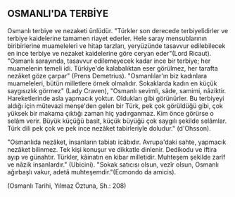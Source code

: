 ## OSMANLI'DA TERBİYE

Osmanlı terbiye ve nezaketi ünlüdür. "Türkler son derecede terbiyelidirler ve terbiye kaidelerine tamamen riayet ederler. Hele saray mensublarının biribirlerine muameleleri ve hitap tarzları, yeryü­zünde tasavvur edilebilecek en ince terbiye ve ne­zaket kaidelerine göre ceryan eder"(Lord Ricaut). "Osmanlı sarayında, tasavvur edilemeyecek kadar ince bir terbiye; her muamelenin temeli idi. Türki­ye'de kalabalıktan eser görülmez, her tarafta nezâket göze çarpar" (Prens Demetrius). "Osmanlılar'ın biz kadınlara muameleleri, bütün milletlere örnek olmalıdır. Sokaklarda kadın en küçük saygı­sızlık görmez" (Lady Craven), "Osmanlı sevimli, sâde, samimi, nâziktir. Hareketlerinde asla yap­macık yoktur. Oldukları gibi görünürler. Bu terbi­yeyi aldığı için mütevazi menşe'den gelen bir Türk, pek çok görüldüğü gibi, çok yüksek bir ma­kama çıktığı zaman hiç yadırganmaz. Kim önce görürse o selâm verir. Büyük küçüğü basit, küçük büyüğü çok saygılı şekilde selâmlar. Türk dili pek çok ve pek ince nezâket tabirleriyle doludur." (d'Ohsson).

"Osmanlıda nezâket, insanların tabiatı icâbıdır. Avrupa'daki sahte, yapmacık nezâket bilinmez. Tek kişi konuşur ve dikkatle dinlenir. Dedikodu ve iftira ayıp ve günahtır. Türkler, kâinatın en ki­bar milletidir. Muhteşem şekilde zarîf ve nâzik in­sanlardır." (Ubicini). "Sokak satıcısı olsun, vezîr olsun, Osmanlı ağırbaşlı vakur, adetâ muhteşem­dir."(Ecmondo da amicis).

(Osmanlı Tarihi, Yılmaz Öztuna, Sh.: 208)
